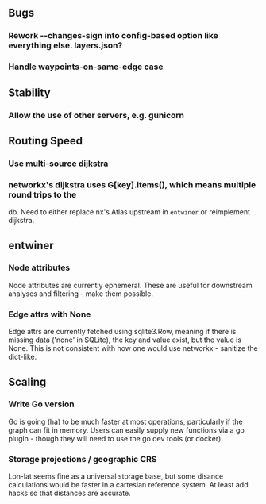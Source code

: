 ## Bugs

### Rework --changes-sign into config-based option like everything else. layers.json?

### Handle waypoints-on-same-edge case

## Stability

### Allow the use of other servers, e.g. gunicorn

## Routing Speed

### Use multi-source dijkstra

### networkx's dijkstra uses G[key].items(), which means multiple round trips to the
db. Need to either replace nx's Atlas upstream in `entwiner` or reimplement dijkstra.

## entwiner

### Node attributes

Node attributes are currently ephemeral. These are useful for downstream analyses and
filtering - make them possible.

### Edge attrs with None

Edge attrs are currently fetched using sqlite3.Row, meaning if there is missing data
('none' in SQLite), the key and value exist, but the value is None. This is not
consistent with how one would use networkx - sanitize the dict-like.

## Scaling

### Write Go version

Go is going (ha) to be much faster at most operations, particularly if the graph can
fit in memory. Users can easily supply new functions via a go plugin - though they
will need to use the go dev tools (or docker).

### Storage projections / geographic CRS

Lon-lat seems fine as a universal storage base, but some disance calculations would be
faster in a cartesian reference system. At least add hacks so that distances are
accurate.
